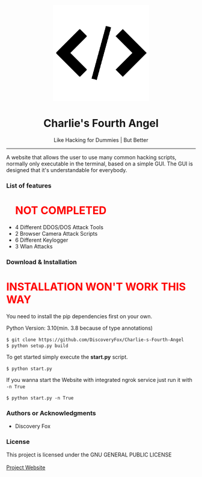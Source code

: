 <p align="center"><img src="https://raw.githubusercontent.com/DiscoveryFox/Charlie-s-Fourth-Angel/master/favicon_dark.png" 
title="Charle's Fourth Angel Logo"/></p>

<h1 align="center"> Charlie's Fourth Angel </h1>

<p align="center"> Like Hacking for Dummies | But Better </p>

<hr/>

<p>A website that allows the user to use many common hacking scripts, normally only executable in the terminal, based on
a simple GUI. The GUI is designed that it's understandable for everybody.
<br>
</p>



<h3> List of features </h3>

<ul>
  <h1> <b style="color: red; margin: 0">NOT COMPLETED</b> </h1></h1>
  <li>4 Different DDOS/DOS Attack Tools</li> 
  <li>2 Browser Camera Attack Scripts</li>
  <li>6 Different Keylogger</li>
  <li> 3 Wlan Attacks</li>
</ul>

[//]: # (todo I still need to implement these Features they are not completed. Also need to count them)


<h3> Download & Installation </h3>
<h1> <b style="color: red; margin: 0">INSTALLATION WON'T WORK THIS WAY</b> </h1>
<p> You need to install the pip dependencies first on your own. </p>
<p> Python Version: 3.10(min. 3.8 because of type annotations)</p>

```shell
$ git clone https://github.com/DiscoveryFox/Charlie-s-Fourth-Angel
$ python setup.py build
```
To get started simply execute the **start.py** script.

```shell
$ python start.py
```

If you wanna start the Website with integrated ngrok service just run it with `-n True`

````shell
$ python start.py -n True
````

<h3>Authors or Acknowledgments</h3>
<ul>
  <li>Discovery Fox</li>
</ul>

<h3>License</h3>

This project is licensed under the GNU GENERAL PUBLIC LICENSE
<br>
<br>
<a href="flinn.eu/Charlie-s-Fourth-Angel">Project Website </a>
